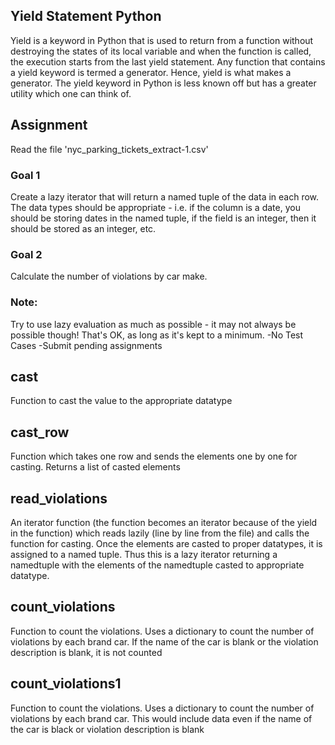 ## Yield Statement Python

Yield is a keyword in Python that is used to return from a function without destroying the states of its local variable
and when the function is called, the execution starts from the last yield statement. Any function that contains a yield 
keyword is termed a generator. Hence, yield is what makes a generator. The yield keyword in Python is less known off but
has a greater utility which one can think of.

## Assignment

Read the file 'nyc_parking_tickets_extract-1.csv'

### Goal 1
Create a lazy iterator that will return a named tuple of the data in each row. The data types should be appropriate - i.e. 
if the column is a date, you should be storing dates in the named tuple, if the field is an integer, then it should be stored as an integer, etc.

### Goal 2
Calculate the number of violations by car make.

### Note:
Try to use lazy evaluation as much as possible - it may not always be possible though! That's OK, as long as it's kept to a minimum.
-No Test Cases
-Submit pending assignments

## cast
 Function to cast the value to the appropriate datatype

## cast_row
Function which takes one row and sends the elements one by one for casting. Returns a list of casted elements 

## read_violations
An iterator function (the function becomes an iterator because of the yield in the function) which reads lazily (line by line 
from the file) and calls the function for casting. Once the elements are casted to proper datatypes, it is assigned to a named
tuple. Thus this is a lazy iterator returning a namedtuple with the elements of the namedtuple casted to appropriate datatype.

## count_violations
Function to count the violations. Uses a dictionary to count the number of violations by each brand car. If the name of the car is 
blank or the violation description is blank, it is not counted

## count_violations1
Function to count the violations. Uses a dictionary to count the number of violations by each brand car. This would include data 
even if the name of the car is black or violation description is blank
